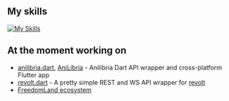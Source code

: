 ## My skills
[![My Skills](https://skillicons.dev/icons?i=python,dart,rust,arduino,flutter,bootstrap,postgres,docker,git)](https://skillicons.dev)

## At the moment working on
- [anilibria.dart](https://github.com/arslee07/anilibria.dart), [AniLibria](https://github.com/arslee07/anilibria-flutter) - Anilibria Dart API wrapper and cross-platform Flutter app
- [revolt.dart](https://github.com/arslee07/revolt.dart) - A pretty simple REST and WS API wrapper for [revolt](https://revolt.chat)
- [FreedomLand ecosystem](https://github.com/fdl-mc)
